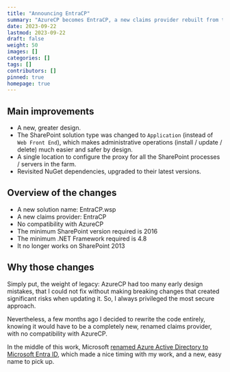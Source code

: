 ```yaml
---
title: "Announcing EntraCP"
summary: "AzureCP becomes EntraCP, a new claims provider rebuilt from the ground up, with significant improvements."
date: 2023-09-22
lastmod: 2023-09-22
draft: false
weight: 50
images: []
categories: []
tags: []
contributors: []
pinned: true
homepage: true
---
```


## Main improvements

* A new, greater design.
* The SharePoint solution type was changed to `Application` (instead of `Web Front End`), which makes administrative operations (install / update / delete) much easier and safer by design.
* A single location to configure the proxy for all the SharePoint processes / servers in the farm.
* Revisited NuGet dependencies, upgraded to their latest versions.

## Overview of the changes

* A new solution name: EntraCP.wsp
* A new claims provider: EntraCP
* No compatibility with AzureCP
* The minimum SharePoint version required is 2016
* The minimum .NET Framework required is 4.8
* It no longer works on SharePoint 2013
 
## Why those changes

Simply put, the weight of legacy: AzureCP had too many early design mistakes, that I could not fix without making breaking changes that created significant risks when updating it. So, I always privileged the most secure approach.

Nevertheless, a few months ago I decided to rewrite the code entirely, knowing it would have to be a completely new, renamed claims provider, with no compatibility with AzureCP.

In the middle of this work, Microsoft [renamed Azure Active Directory to Microsoft Entra ID](https://learn.microsoft.com/en-us/azure/active-directory/fundamentals/new-name), which made a nice timing with my work, and a new, easy name to pick up.
